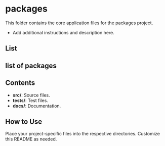 # packages

This folder contains the core application files for the packages project.

- Add additional instructions and description here.

## List 
list of packages
- 

## Contents
- **src/**: Source files.
- **tests/**: Test files.
- **docs/**: Documentation.

## How to Use
Place your project-specific files into the respective directories. Customize this README as needed.
